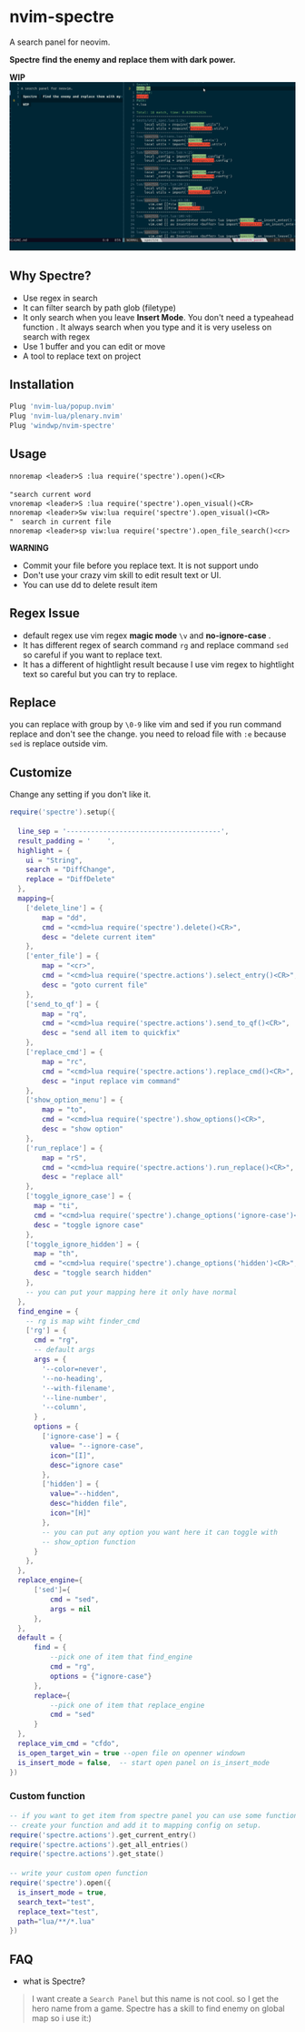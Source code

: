 # nvim-spectre
A search panel for neovim.

**Spectre** __find the enemy and replace them with dark power.__

**WIP**
![demo](./images/demo.gif)

## Why Spectre?
* Use regex in search
* It can filter search by path glob (filetype)
* It only search when you leave **Insert Mode**. You don't need a typeahead function .
It always search when you type and it is very useless on search with regex
* Use 1 buffer and you can edit or move
* A tool to replace text on project

## Installation

``` lua
Plug 'nvim-lua/popup.nvim'
Plug 'nvim-lua/plenary.nvim'
Plug 'windwp/nvim-spectre'
```
## Usage

``` vim
nnoremap <leader>S :lua require('spectre').open()<CR>

"search current word
vnoremap <leader>S :lua require('spectre').open_visual()<CR>
nnoremap <leader>Sw viw:lua require('spectre').open_visual()<CR>
"  search in current file
nnoremap <leader>sp viw:lua require('spectre').open_file_search()<cr>

```

**WARNING**
* Commit your file before you replace text. It is not support undo
* Don't use your crazy vim skill to edit result text or UI.
* You can use dd to delete result item


## Regex Issue
* default regex use vim regex **magic mode** `\v` and **no-ignore-case** .
* It has different regex of search command `rg` and replace command
`sed` so careful if you want to replace text.
* It has a different of hightlight result because I use vim regex to
hightlight text so careful but you can try to replace.

## Replace

you can replace with group by `\0-9` like vim and sed
if you run command replace and don't see the change. you need to reload
file with `:e` because `sed` is replace outside vim.

## Customize
Change any setting if you don't like it.

``` lua
require('spectre').setup({

  line_sep = '--------------------------------------',
  result_padding = '    ',
  highlight = {
    ui = "String",
    search = "DiffChange",
    replace = "DiffDelete"
  },
  mapping={
    ['delete_line'] = {
        map = "dd",
        cmd = "<cmd>lua require('spectre').delete()<CR>",
        desc = "delete current item"
    },
    ['enter_file'] = {
        map = "<cr>",
        cmd = "<cmd>lua require('spectre.actions').select_entry()<CR>",
        desc = "goto current file"
    },
    ['send_to_qf'] = {
        map = "rq",
        cmd = "<cmd>lua require('spectre.actions').send_to_qf()<CR>",
        desc = "send all item to quickfix"
    },
    ['replace_cmd'] = {
        map = "rc",
        cmd = "<cmd>lua require('spectre.actions').replace_cmd()<CR>",
        desc = "input replace vim command"
    },
    ['show_option_menu'] = {
        map = "to",
        cmd = "<cmd>lua require('spectre').show_options()<CR>",
        desc = "show option"
    },
    ['run_replace'] = {
        map = "rS",
        cmd = "<cmd>lua require('spectre.actions').run_replace()<CR>",
        desc = "replace all"
    },
    ['toggle_ignore_case'] = {
      map = "ti",
      cmd = "<cmd>lua require('spectre').change_options('ignore-case')<CR>",
      desc = "toggle ignore case"
    },
    ['toggle_ignore_hidden'] = {
      map = "th",
      cmd = "<cmd>lua require('spectre').change_options('hidden')<CR>",
      desc = "toggle search hidden"
    },
    -- you can put your mapping here it only have normal
  },
  find_engine = {
    -- rg is map wiht finder_cmd
    ['rg'] = {
      cmd = "rg",
      -- default args
      args = {
        '--color=never',
        '--no-heading',
        '--with-filename',
        '--line-number',
        '--column',
      } ,
      options = {
        ['ignore-case'] = {
          value= "--ignore-case",
          icon="[I]",
          desc="ignore case"
        },
        ['hidden'] = {
          value="--hidden",
          desc="hidden file",
          icon="[H]"
        },
        -- you can put any option you want here it can toggle with
        -- show_option function
      }
    },
  },
  replace_engine={
      ['sed']={
          cmd = "sed",
          args = nil
      },
  },
  default = {
      find = {
          --pick one of item that find_engine
          cmd = "rg",
          options = {"ignore-case"}
      },
      replace={
          --pick one of item that replace_engine
          cmd = "sed"
      }
  },
  replace_vim_cmd = "cfdo",
  is_open_target_win = true --open file on openner windown
  is_insert_mode = false,  -- start open panel on is_insert_mode
})

```
### Custom function

``` lua
-- if you want to get item from spectre panel you can use some function.
-- create your function and add it to mapping config on setup.
require('spectre.actions').get_current_entry()
require('spectre.actions').get_all_entries()
require('spectre.actions').get_state()

-- write your custom open function
require('spectre').open({
  is_insert_mode = true,
  search_text="test",
  replace_text="test",
  path="lua/**/*.lua"
})

```
## FAQ
* what is Spectre?
> I want create a `Search Panel` but this name is not cool.
> so I get the hero name from a game.
> Spectre has a skill to find enemy on global map so i use it:)
